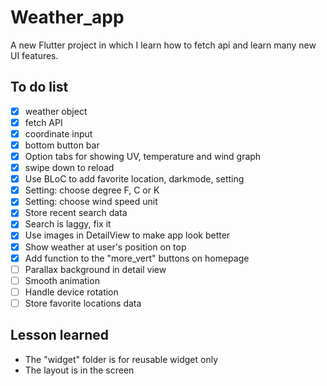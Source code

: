 # Weather_app
A new Flutter project in which I learn how to fetch api and learn many new UI features.

## To do list
- [x] weather object
- [x] fetch API
- [x] coordinate input
- [x] bottom button bar
- [x] Option tabs for showing UV, temperature and wind graph
- [x] swipe down to reload
- [x] Use BLoC to add favorite location, darkmode, setting
- [x] Setting: choose degree F, C or K
- [x] Setting: choose wind speed unit
- [x] Store recent search data
- [x] Search is laggy, fix it
- [x] Use images in DetailView to make app look better
- [x] Show weather at user's position on top
- [x] Add function to the "more_vert" buttons on homepage
- [ ] Parallax background in detail view
- [ ] Smooth animation
- [ ] Handle device rotation
- [ ] Store favorite locations data

## Lesson learned
- The "widget" folder is for reusable widget only
- The layout is in the screen